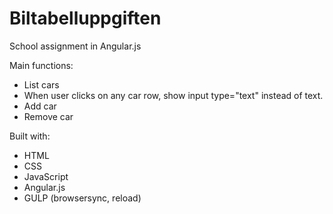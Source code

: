 # Biltabelluppgiften
School assignment in Angular.js

Main functions:

* List cars
* When user clicks on any car row, show input type="text" instead of text.
* Add car
* Remove car

Built with:

* HTML
* CSS
* JavaScript
* Angular.js
* GULP (browsersync, reload)
